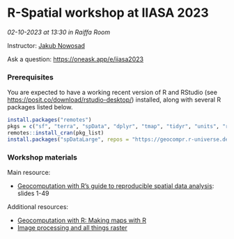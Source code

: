 # R-Spatial workshop at IIASA 2023

*02-10-2023 at 13:30 in Raiffa Room*

Instructor: [Jakub Nowosad](https://jakubnowosad.com/iiasa2023/#/hello-i-am-jakub)

Ask a question: https://oneask.app/e/iiasa2023 

### Prerequisites

You are expected to have a working recent version of R and RStudio (see https://posit.co/download/rstudio-desktop/) installed, along with several R packages listed below.

```r
install.packages("remotes")
pkgs = c("sf", "terra", "spData", "dplyr", "tmap", "tidyr", "units", "rmapshaper")
remotes::install_cran(pkg_list)
install.packages("spDataLarge", repos = "https://geocompr.r-universe.dev")
```

### Workshop materials

Main resource:

- [Geocomputation with R’s guide to reproducible spatial data analysis](https://jakubnowosad.com/ogh2022/#/title-slide): slides 1-49

Additional resources:

- [Geocomputation with R: Making maps with R](https://r.geocompx.org/adv-map)
- [Image processing and all things raster](https://jakubnowosad.com/SIGR2021/workshop2/workshop2.html)

